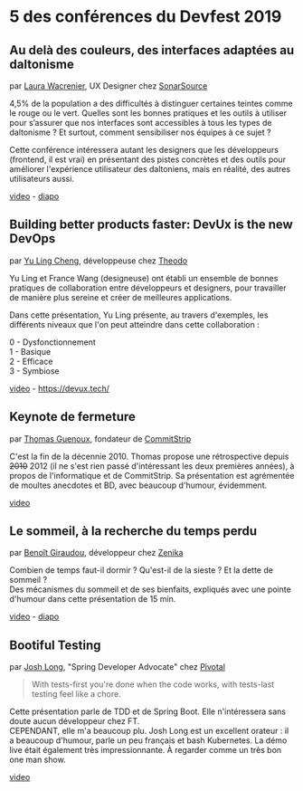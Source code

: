 # 5 des conférences du Devfest 2019

## Au delà des couleurs, des interfaces adaptées au daltonisme

<!-- *21 octobre, 10h* -->

par [Laura Wacrenier](https://twitter.com/Laoraw), UX Designer chez [SonarSource](https://www.sonarsource.com)

4,5% de la population a des difficultés à distinguer certaines teintes comme le rouge ou le vert. Quelles sont les bonnes pratiques et les outils à utiliser pour s’assurer que nos interfaces sont accessibles à tous les types de daltonisme ? Et surtout, comment sensibiliser nos équipes à ce sujet ?

Cette conférence intéressera autant les designers que les développeurs (frontend, il est vrai) en présentant des pistes concrètes et des outils pour améliorer l'expérience utilisateur des daltoniens, mais en réalité, des autres utilisateurs aussi.

[video](https://youtu.be/29EpQDs0Td8) -
[diapo](https://drive.google.com/file/d/1IUtL_4KIRtLPfuTKsYxjcWHAftXPXd6L/view)


## Building better products faster: DevUx is the new DevOps

<!-- *22 octobre, 9h* -->

par [Yu Ling Cheng](https://twitter.com/YuLingEC), développeuse chez [Theodo](https://www.theodo.fr)

Yu Ling et France Wang (designeuse) ont établi un ensemble de bonnes pratiques de collaboration entre développeurs et designers, pour travailler de manière plus sereine et créer de meilleures applications.

Dans cette présentation, Yu Ling présente, au travers d'exemples, les différents niveaux que l'on peut atteindre dans cette collaboration :

0 - Dysfonctionnement  
1 - Basique  
2 - Efficace  
3 - Symbiose

[video](https://youtu.be/PByOCtKdJhM) -
https://devux.tech/


## Keynote de fermeture

<!-- *22 octobre, 17h20* -->

par [Thomas Guenoux](https://github.com/thomasgx), fondateur de [CommitStrip](https://twitter.com/CommitStrip_fr)

C'est la fin de la décennie 2010. Thomas propose une rétrospective depuis ~~2010~~ 2012 (il ne s'est rien passé d'intéressant les deux premières années), à propos de l'informatique et de CommitStrip. Sa présentation est agrémentée de moultes anecdotes et BD, avec beaucoup d'humour, évidemment.

[video](https://youtu.be/3ldMpBPvab4)


## Le sommeil, à la recherche du temps perdu

<!-- *21 octobre, 17h50* -->

par [Benoît Giraudou](https://twitter.com/joowgir), développeur chez [Zenika](https://www.zenika.com)

Combien de temps faut-il dormir ? Qu'est-il de la sieste ? Et la dette de sommeil ?  
Des mécanismes du sommeil et de ses bienfaits, expliqués avec une pointe d'humour dans cette présentation de 15 min.

[video](https://youtu.be/Nwz9SPTJG_g) -
[diapo](https://github.com/joow/sommeil/blob/devfest-nantes/Le%20sommeil.pdf)


## Bootiful Testing

<!-- *22 octobre, 11h20* -->

par [Josh Long](https://twitter.com/starbuxman), "Spring Developer Advocate" chez [Pivotal](https://pivotal.io/)

> With tests-first you're done when the code works, with tests-last testing feel like a chore.

Cette présentation parle de TDD et de Spring Boot. Elle n'intéressera sans doute aucun développeur chez FT.  
CEPENDANT, elle m'a beaucoup plu. Josh Long est un excellent orateur : il a beaucoup d'humour, parle un peu français et bash Kubernetes. La démo live était également très impressionnante. À regarder comme un très bon one man show.

[video](https://youtu.be/yGhEYpApXg8)
